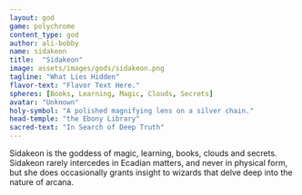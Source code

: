 ```yaml
---
layout: god
game: polychrome
content_type: god
author: ali-bobby
name: sidakeon
title:  "Sidakeon"
image: assets/images/gods/sidakeon.png
tagline: "What Lies Hidden"
flavor-text: "Flavor Text Here."
spheres: [Books, Learning, Magic, Clouds, Secrets]
avatar: "Unknown"
holy-symbol: "A polished magnifying lens on a silver chain."
head-temple: "the Ebony Library"
sacred-text: "In Search of Deep Truth"
---
```


Sidakeon is the goddess of magic, learning, books, clouds and secrets. Sidakeon rarely intercedes in Ecadian matters, and never in physical form, but she does occasionally grants insight to wizards that delve deep into the nature of arcana.
